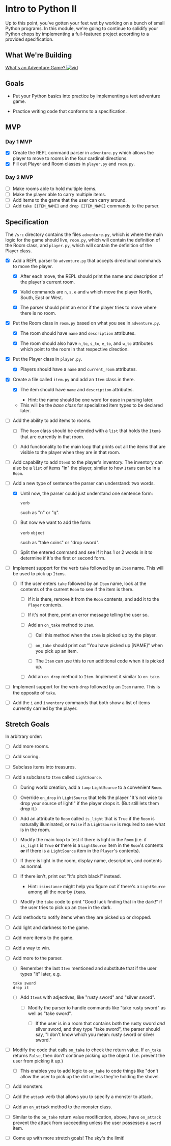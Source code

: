 # Intro to Python II

Up to this point, you've gotten your feet wet by working on a bunch of small Python programs. In this module, we're going to continue to solidify your Python chops by implementing a full-featured project according to a provided specification.

## What We're Building

[What's an Adventure Game? ![vid](https://tk-assets.lambdaschool.com/7928cdb4-b8a3-45a6-b231-5b9d1fc1e002_ScreenShot2019-03-22at5.47.28PM.png)](https://youtu.be/WaZccFqJUT8)

## Goals

*   Put your Python basics into practice by implementing a text adventure game.

*   Practice writing code that conforms to a specification.

## MVP

### Day 1 MVP

*   [x] Create the REPL command parser in `adventure.py` which allows the player to move to rooms in the four cardinal directions.
*   [x] Fill out Player and Room classes in `player.py` and `room.py`.

### Day 2 MVP

*   [ ] Make rooms able to hold multiple items.
*   [ ] Make the player able to carry multiple items.
*   [ ] Add items to the game that the user can carry around.
*   [ ] Add `take [ITEM_NAME]` and `drop [ITEM_NAME]` commands to the parser.

## Specification

The `/src` directory contains the files `adventure.py`, which is where the main logic for the game should live, `room.py`, which will contain the definition of the Room class, and `player.py`, which will contain the definition of the Player class.

*   [x] Add a REPL parser to `adventure.py` that accepts directional commands to move the player.

    *   [x] After each move, the REPL should print the name and description of the player's current room.

    *   [x] Valid commands are `n`, `s`, `e` and `w` which move the player North, South, East or West.

    *   [x] The parser should print an error if the player tries to move where there is no room.

*   [x] Put the Room class in `room.py` based on what you see in `adventure.py`.

    *   [x] The room should have `name` and `description` attributes.

    *   [x] The room should also have `n_to`, `s_to`, `e_to`, and `w_to` attributes which point to the room in that respective direction.

*   [x] Put the Player class in `player.py`.

    *   [x] Players should have a `name` and `current_room` attributes.

*   [x] Create a file called `item.py` and add an `Item` class in there.

    *   [x] The item should have `name` and `description` attributes.

        *   Hint: the name should be one word for ease in parsing later.

    *   This will be the _base class_ for specialized item types to be declared later.

*   [ ] Add the ability to add items to rooms.

    *   [ ] The `Room` class should be extended with a `list` that holds the `Item`s that are currently in that room.

    *   [ ] Add functionality to the main loop that prints out all the items that are visible to the player when they are in that room.

*   [ ] Add capability to add `Item`s to the player's inventory. The inventory can also be a `list` of items "in" the player, similar to how `Item`s can be in a `Room`.

*   [ ] Add a new type of sentence the parser can understand: two words.

    *   [x] Until now, the parser could just understand one sentence form:

        `verb`

        such as "n" or "q".

    *   [ ] But now we want to add the form:

        `verb` `object`

        such as "take coins" or "drop sword".

    *   [ ] Split the entered command and see if it has 1 or 2 words in it to determine if it's the first or second form.

*   [ ] Implement support for the verb `take` followed by an `Item` name. This will be used to pick up `Item`s.

    *   [ ] If the user enters `take` followed by an `Item` name, look at the contents of the current `Room` to see if the item is there.

        *   [ ] If it is there, remove it from the `Room` contents, and add it to the `Player` contents.

        *   [ ] If it's not there, print an error message telling the user so.

        *   [ ] Add an `on_take` method to `Item`.

            *   [ ] Call this method when the `Item` is picked up by the player.

            *   [ ] `on_take` should print out "You have picked up [NAME]" when you pick up an item.

            *   [ ] The `Item` can use this to run additional code when it is picked up.

        *   [ ] Add an `on_drop` method to `Item`. Implement it similar to `on_take`.

*   [ ] Implement support for the verb `drop` followed by an `Item` name. This is the opposite of `take`.

*   [ ] Add the `i` and `inventory` commands that both show a list of items currently carried by the player.

## Stretch Goals

In arbitrary order:

*   [ ] Add more rooms.

*   [ ] Add scoring.

*   [ ] Subclass items into treasures.

*   [ ] Add a subclass to `Item` called `LightSource`.

    *   [ ] During world creation, add a `lamp` `LightSource` to a convenient `Room`.

    *   [ ] Override `on_drop` in `LightSource` that tells the player "It's not wise to drop your source of light!" if the player drops it. (But still lets them drop it.)

    *   [ ] Add an attribute to `Room` called `is_light` that is `True` if the `Room` is naturally illuminated, or `False` if a `LightSource` is required to see what is in the room.

    *   [ ] Modify the main loop to test if there is light in the `Room` (i.e. if `is_light` is `True` **or** there is a `LightSource` item in the `Room`'s contents **or** if there is a `LightSource` item in the `Player`'s contents).

    *   [ ] If there is light in the room, display name, description, and contents as normal.

    *   [ ] If there isn't, print out "It's pitch black!" instead.

        *   Hint: `isinstance` might help you figure out if there's a `LightSource` among all the nearby `Item`s.

    *   [ ] Modify the `take` code to print "Good luck finding that in the dark!" if the user tries to pick up an `Item` in the dark.

*   [ ] Add methods to notify items when they are picked up or dropped.

*   [ ] Add light and darkness to the game.

*   [ ] Add more items to the game.

*   [ ] Add a way to win.

*   [ ] Add more to the parser.

    *   [ ] Remember the last `Item` mentioned and substitute that if the user types "it" later, e.g.

    ```shell
    take sword
    drop it
    ```

    *   [ ] Add `Item`s with adjectives, like "rusty sword" and "silver sword".

        *   [ ] Modify the parser to handle commands like "take rusty sword" as well as "take sword".

            *   [ ] If the user is in a room that contains both the rusty sword _and_ silver sword, and they type "take sword", the parser should say, "I don't know which you mean: rusty sword or silver sword."

*   [ ] Modify the code that calls `on_take` to check the return value. If `on_take` returns `False`, then don't continue picking up the object. (I.e. prevent the user from picking it up.)

    *   [ ] This enables you to add logic to `on_take` to code things like "don't allow the user to pick up the dirt unless they're holding the shovel.

*   [ ] Add monsters.

*   [ ] Add the `attack` verb that allows you to specify a monster to attack.

*   [ ] Add an `on_attack` method to the monster class.

*   [ ] Similar to the `on_take` return value modification, above, have `on_attack` prevent the attack from succeeding unless the user possesses a `sword` item.

*   [ ] Come up with more stretch goals! The sky's the limit!
